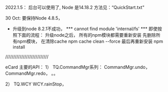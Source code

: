 2022.1.5： 
后台可以使用了, Node 是14.18.2
方法见：“QuickStart.txt"

30 Oct: 要保持Node 4.8.5， 
* 升级到node 8.2.1不成功，
*** cannot find module 'internal/fs'
*** 即使按照下面的流程： 
 升级node之后， 所有的npm模块都需要重新安装
 先删除所有npm模块，
 在清除cache
 npm cache clean --force
 最后再重新安装
 npm install

///////////////////////////

eCard 主要的API：
1） TQ.CommandMgr系列：
CommandMgr.undo， 
CommandMgr.redo， 。。

2） TQ.WCY
WCY.rainStop， 

